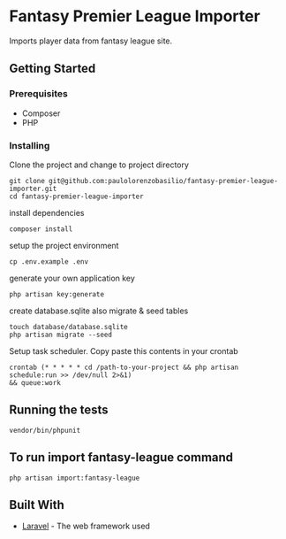 # Fantasy Premier League Importer

Imports player data from fantasy league site.

## Getting Started

### Prerequisites

* Composer
* PHP

### Installing

Clone the project and change to project directory
```
git clone git@github.com:paulolorenzobasilio/fantasy-premier-league-importer.git
cd fantasy-premier-league-importer
```

install dependencies
```
composer install
```

setup the project environment
```
cp .env.example .env
```

generate your own application key
```
php artisan key:generate
```

create database.sqlite also migrate & seed tables
```
touch database/database.sqlite
php artisan migrate --seed
```

Setup task scheduler. Copy paste this contents in your crontab
```
crontab (* * * * * cd /path-to-your-project && php artisan schedule:run >> /dev/null 2>&1)
&& queue:work
```

## Running the tests
```
vendor/bin/phpunit
```

## To run import fantasy-league command
```
php artisan import:fantasy-league
```

## Built With
* [Laravel](https://laravel.com/) - The web framework used